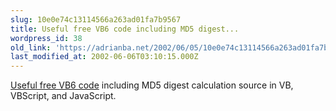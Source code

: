 ```yaml
---
slug: 10e0e74c13114566a263ad01fa7b9567
title: Useful free VB6 code including MD5 digest...
wordpress_id: 38
old_link: 'https://adrianba.net/2002/06/05/10e0e74c13114566a263ad01fa7b9567/'
last_modified_at: 2002-06-06T03:10:15.000Z
---
```


[Useful free VB6
code](http://www.frez.co.uk/freecode.htm) including MD5 digest calculation source in VB,
VBScript, and JavaScript.

